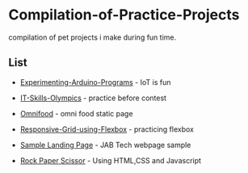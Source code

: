# Compilation-of-Practice-Projects
compilation of pet projects i make during fun time.

## List

* [Experimenting-Arduino-Programs](https://github.com/stnbnvdz/Compilation-of-Practice-Projects/tree/master/Experimenting-Arduino-Programs) - IoT is fun
* [IT-Skills-Olympics](https://github.com/stnbnvdz/Compilation-of-Practice-Projects/tree/master/IT-Skills-Olympics) - practice before contest
* [Omnifood](https://github.com/stnbnvdz/Compilation-of-Practice-Projects/tree/master/Omnifood) - omni food static page
* [Responsive-Grid-using-Flexbox](https://github.com/stnbnvdz/Compilation-of-Practice-Projects/tree/master/Responsive-Grid-using-Flexbox) - practicing flexbox
* [Sample Landing Page](https://github.com/stnbnvdz/Compilation-of-Practice-Projects/tree/master/Sample%20Landing%20Page) - JAB Tech webpage sample

* [Rock Paper Scissor](https://github.com/stnbnvdz/Compilation-of-Practice-Projects/tree/master/Sample%20Landing%20Page) -  Using HTML,CSS and Javascript
